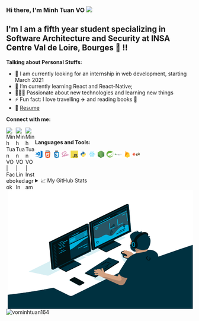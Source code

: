 <!-- INTRODUCTION: START -->

### Hi there, I'm Minh Tuan VO <img src="https://media.giphy.com/media/hvRJCLFzcasrR4ia7z/giphy.gif" width="25px">

## I'm I am a fifth year student specializing in Software Architecture and Security at INSA Centre Val de Loire, Bourges 🎒 !!

**Talking about Personal Stuffs:**

- 🔎 I am currently looking for an internship in web development, starting March 2021
- 🌱 I’m currently learning React and React-Native;
- 👨🏽‍💻 Passionate about new technologies and learning new things
- ⚡ Fun fact: I love travelling ✈️ and reading books 📘
- 📝 [Resume](https://drive.google.com/file/d/1cq_phqUW-K594UxQTiX0Jc4QqP4Sr_QJ/view?usp=sharing)

<!-- INTRODUCTION: END -->

<!-- SOCIAL NETWORKING: START -->

**Connect with me:**

[<img align="left" alt="Minh Tuan VO | Facebook" width="26px" src="https://cdn.jsdelivr.net/npm/simple-icons@v3/icons/facebook.svg" />](https://www.facebook.com/tuan.vominh.7792/)
[<img align="left" alt="Minh Tuan VO | LinkedIn" width="26px" src="https://cdn.jsdelivr.net/npm/simple-icons@v3/icons/linkedin.svg" />](https://www.linkedin.com/in/minhtuanvo/)
[<img align="left" alt="Minh Tuan VO | Instagram" width="26px" src="https://cdn.jsdelivr.net/npm/simple-icons@v3/icons/instagram.svg" />](https://www.instagram.com/vominhtuan164/)

<img align="right" alt="GIF" src="https://github.com/vominhtuan164/github-profile/blob/master/code.gif?raw=true" width="500" height="320" />

<!-- SOCIAL NETWORKING: END -->

<br />

<!-- LANGUAGES AND TOOLS LIST: START -->

**Languages and Tools:**

<code><img height="20" src="https://raw.githubusercontent.com/github/explore/80688e429a7d4ef2fca1e82350fe8e3517d3494d/topics/visual-studio-code/visual-studio-code.png" /></code>
<code><img height="20" src="https://raw.githubusercontent.com/github/explore/80688e429a7d4ef2fca1e82350fe8e3517d3494d/topics/html/html.png" /></code>
<code><img height="20" src="https://raw.githubusercontent.com/github/explore/80688e429a7d4ef2fca1e82350fe8e3517d3494d/topics/css/css.png" /></code>
<code><img height="20" src="https://raw.githubusercontent.com/github/explore/80688e429a7d4ef2fca1e82350fe8e3517d3494d/topics/sass/sass.png" /></code>
<code><img height="20" src="https://raw.githubusercontent.com/github/explore/80688e429a7d4ef2fca1e82350fe8e3517d3494d/topics/javascript/javascript.png" /></code>
<code><img height="20" src="https://raw.githubusercontent.com/github/explore/80688e429a7d4ef2fca1e82350fe8e3517d3494d/topics/python/python.png" /></code>
<code><img height="20" src="https://raw.githubusercontent.com/github/explore/80688e429a7d4ef2fca1e82350fe8e3517d3494d/topics/react/react.png" /></code>
<code><img height="20" src="https://raw.githubusercontent.com/github/explore/80688e429a7d4ef2fca1e82350fe8e3517d3494d/topics/nodejs/nodejs.png" /></code>
<code><img height="20" src="https://raw.githubusercontent.com/github/explore/80688e429a7d4ef2fca1e82350fe8e3517d3494d/topics/spring-boot/spring-boot.png" /></code>
<code><img height="20" src="https://raw.githubusercontent.com/github/explore/80688e429a7d4ef2fca1e82350fe8e3517d3494d/topics/mongodb/mongodb.png" /></code>
<code><img height="20" src="https://raw.githubusercontent.com/github/explore/80688e429a7d4ef2fca1e82350fe8e3517d3494d/topics/firebase/firebase.png"></code>
<code><img height="20" src="https://raw.githubusercontent.com/github/explore/80688e429a7d4ef2fca1e82350fe8e3517d3494d/topics/git/git.png"></code>

<!-- LANGUAGES AND TOOLS LIST: END -->

<br />

<!-- COMPACT LANGUAGE CARD LAYOUT: START -->

<div>
  <img
    align="left"
    src="https://github-readme-stats.vercel.app/api/top-langs?username=vominhtuan164&show_icons=true&locale=en&layout=compact"
    alt="vominhtuan164"/>
</div>

<!-- COMPACT LANGUAGE CARD LAYOUT: END -->

<br />

<!-- GITHUB STATS CARD: START -->

<details>
  <summary>📈 My GitHub Stats</summary>
  <p><img
    align="center"
    src="https://github-readme-stats.vercel.app/api?username=vominhtuan164&show_icons=true&theme=dracula"
    alt="vominhtuan164"/>
  </p>
<details>
<!-- GITHUB STATS CARD: END -->

<br />
